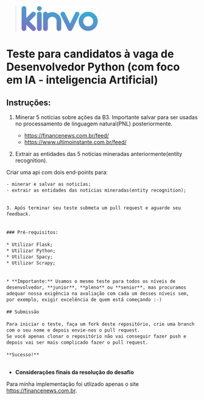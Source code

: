 > ![Logo Kinvo](https://github.com/kinvoapp/kinvo-mobile-test/blob/master/logo.svg)

# Teste para candidatos à vaga de Desenvolvedor Python (com foco em IA - inteligencia Artificial)  


## Instruções:

1. Minerar 5 notícias sobre ações da B3. Importante salvar para ser usadas no processamento de linguagem natural(PNL) posteriormente. 
	 - https://financenews.com.br/feed/
	 - https://www.ultimoinstante.com.br/feed/

2. Extrair as entidades das 5 notícias mineradas anteriormente(entity recognition).


Criar uma api com dois end-points para:

	- minerar e salvar as noticías;
	- extrair as entidades das notícias mineradas(entity recognition);


  ```

3. Após terminar seu teste submeta um pull request e aguarde seu feedback.


### Pré-requisitos:

* Utilizar Flask;
* Utilizar Python;
* Utilizar Spacy;
* Utilizar Scrapy;


* **Importante:** Usamos o mesmo teste para todos os níveis de desenvolvedor, **junior**, **pleno** ou **senior**, mas procuramos adequar nossa exigência na avaliação com cada um desses níveis sem, por exemplo, exigir excelência de quem está começando :-)

## Submissão

Para iniciar o teste, faça um fork deste repositório, crie uma branch com o seu nome e depois envie-nos o pull request.
Se você apenas clonar o repositório não vai conseguir fazer push e depois vai ser mais complicado fazer o pull request.

**Sucesso!**


  ```

* **Considerações finais da resolução do desafio**

Para minha implementação foi utlizado apenas o site https://financenews.com.br.
